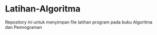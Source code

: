 # Latihan-Algoritma
Repository ini untuk menyimpan file latihan program pada buku Algoritma dan Pemrograman
